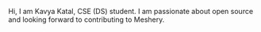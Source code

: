Hi, I am Kavya Katal, CSE (DS) student.
I am passionate about open source and looking forward to contributing to Meshery.


